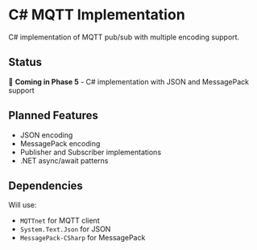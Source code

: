 # C# MQTT Implementation

C# implementation of MQTT pub/sub with multiple encoding support.

## Status

🚧 **Coming in Phase 5** - C# implementation with JSON and MessagePack support

## Planned Features

- JSON encoding
- MessagePack encoding
- Publisher and Subscriber implementations
- .NET async/await patterns

## Dependencies

Will use:
- `MQTTnet` for MQTT client
- `System.Text.Json` for JSON
- `MessagePack-CSharp` for MessagePack
